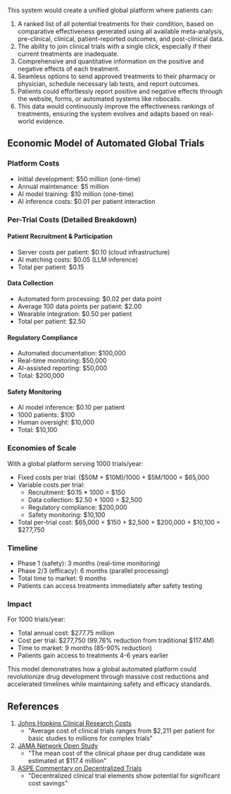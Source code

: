 This system would create a unified global platform where patients can:

1. A ranked list of all potential treatments for their condition, based on comparative effectiveness generated using all available meta-analysis, pre-clinical, clinical, patient-reported outcomes, and post-clinical data.
2. The ability to join clinical trials with a single click, especially if their current treatments are inadequate.
3. Comprehensive and quantitative information on the positive and negative effects of each treatment.
4. Seamless options to send approved treatments to their pharmacy or physician, schedule necessary lab tests, and report outcomes.
5. Patients could effortlessly report positive and negative effects through the website, forms, or automated systems like robocalls. 
6. This data would continuously improve the effectiveness rankings of treatments, ensuring the system evolves and adapts based on real-world evidence.

## Economic Model of Automated Global Trials

### Platform Costs
- Initial development: $50 million (one-time)
- Annual maintenance: $5 million
- AI model training: $10 million (one-time)
- AI inference costs: $0.01 per patient interaction

### Per-Trial Costs (Detailed Breakdown)

#### Patient Recruitment & Participation
- Server costs per patient: $0.10 (cloud infrastructure)
- AI matching costs: $0.05 (LLM inference)
- Total per patient: $0.15

#### Data Collection
- Automated form processing: $0.02 per data point
- Average 100 data points per patient: $2.00
- Wearable integration: $0.50 per patient
- Total per patient: $2.50

#### Regulatory Compliance
- Automated documentation: $100,000
- Real-time monitoring: $50,000
- AI-assisted reporting: $50,000
- Total: $200,000

#### Safety Monitoring
- AI model inference: $0.10 per patient
- 1000 patients: $100
- Human oversight: $10,000
- Total: $10,100

### Economies of Scale
With a global platform serving 1000 trials/year:
- Fixed costs per trial: ($50M + $10M)/1000 + $5M/1000 = $65,000
- Variable costs per trial:
  - Recruitment: $0.15 * 1000 = $150
  - Data collection: $2.50 * 1000 = $2,500
  - Regulatory compliance: $200,000
  - Safety monitoring: $10,100
- Total per-trial cost: $65,000 + $150 + $2,500 + $200,000 + $10,100 = $277,750

### Timeline
- Phase 1 (safety): 3 months (real-time monitoring)
- Phase 2/3 (efficacy): 6 months (parallel processing)
- Total time to market: 9 months
- Patients can access treatments immediately after safety testing

### Impact
For 1000 trials/year:
- Total annual cost: $277.75 million
- Cost per trial: $277,750 (99.76% reduction from traditional $117.4M)
- Time to market: 9 months (85-90% reduction)
- Patients gain access to treatments 4-6 years earlier

This model demonstrates how a global automated platform could revolutionize drug development through massive cost reductions and accelerated timelines while maintaining safety and efficacy standards.

## References
1. [Johns Hopkins Clinical Research Costs](https://www.hopkinsmedicine.org/-/media/research/documents/offices-policies/crss-standard-costs-and-fees-fy2024-v2-04-august-2023.pdf)
   - "Average cost of clinical trials ranges from $2,211 per patient for basic studies to millions for complex trials"
2. [JAMA Network Open Study](https://jamanetwork.com/journals/jamanetworkopen/fullarticle/2820562)
   - "The mean cost of the clinical phase per drug candidate was estimated at $117.4 million"
3. [ASPE Commentary on Decentralized Trials](https://aspe.hhs.gov/sites/default/files/documents/623366e5ef66bb170c6b792159b3671d/clinical-trial-ll-aspe-commentary.pdf)
   - "Decentralized clinical trial elements show potential for significant cost savings"

